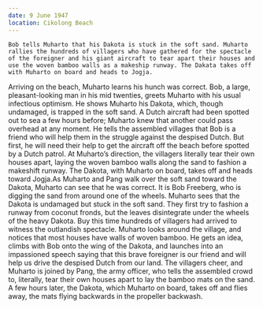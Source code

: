 ```yaml
---
date: 9 June 1947
location: Cikolong Beach
---
```


```treatment
Bob tells Muharto that his Dakota is stuck in the soft sand. Muharto rallies the hundreds of villagers who have gathered for the spectacle of the foreigner and his giant aircraft to tear apart their houses and use the woven bamboo walls as a makeship runway. The Dakata takes off with Muharto on board and heads to Jogja.
```



Arriving on the beach, Muharto learns his hunch was correct. Bob, a large, pleasant-looking man in his mid twenties, greets Muharto with his usual infectious optimism. He shows Muharto his Dakota, which, though undamaged, is
trapped in the soft sand. A Dutch aircraft had been spotted out to sea a
few hours before; Muharto knew that another could pass overhead at any
moment. He tells the assembled villages that Bob is a friend who will
help them in the struggle against the despised Dutch. But first, he will
need their help to get the aircraft off the beach before spotted by a
Dutch patrol. At Muharto’s direction, the villagers literally tear their
own houses apart, laying the woven bamboo walls along the sand to
fashion a makeshift runway. The Dakota, with Muharto on board, takes off
and heads toward Jogja.As Muharto and Pang walk over the soft sand toward the Dakota, Muharto can see that he was correct. It is Bob Freeberg, who is digging the sand from around one of the wheels. 
 Muharto sees that the Dakota is undamaged but stuck in the soft sand. They first try to fashion a runway from coconut fronds, but the leaves disintegrate under the wheels of the heavy Dakota. Buy this time hundreds of villagers had arrived to witness the outlandish spectacle. Muharto looks around the village, and notices that most houses have walls of woven bamboo. He gets an idea, climbs with Bob onto the wing of  the Dakota, and launches into an impassioned speech saying that this brave foreigner is our friend and will help us drive the despised Dutch from our land. The villagers cheer, and Muharto is joined by Pang, the army officer, who tells the assembled crowd to, literally, tear their own houses apart to lay the bamboo mats on the sand.  A few hours later, the Dakota, which Muharto on board, takes off and flies away, the mats flying backwards in the propeller backwash. 